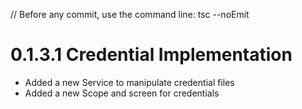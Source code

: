 // Before any commit, use the command line: tsc --noEmit

# 0.1.3.1 Credential Implementation

- Added a new Service to manipulate credential files
- Added a new Scope and screen for credentials